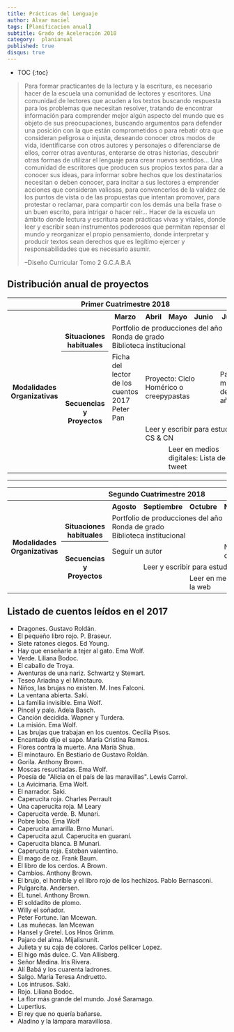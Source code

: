 ```yaml
---
title: Prácticas del Lenguaje
author: Alvar maciel
tags: [Planificacion anual]
subtitle: Grado de Aceleración 2018
category:  planianual
published: true
disqus: true
---
```


* TOC
{:toc}




> Para formar practicantes de la lectura y la escritura, es necesario hacer de la escuela una comunidad de lectores y escritores. Una comunidad de lectores que acuden a los textos buscando respuesta para los problemas que necesitan resolver, tratando de encontrar información para comprender mejor algún aspecto del mundo que es objeto de sus preocupaciones, buscando argumentos para defender una posición con la que están comprometidos o para rebatir otra que consideran peligrosa o injusta, deseando conocer otros modos de vida, identificarse con otros autores y personajes o diferenciarse de ellos, correr otras aventuras, enterarse de otras historias, descubrir otras formas de utilizar el lenguaje para crear nuevos sentidos&#x2026;
> Una comunidad de escritores que producen sus propios textos para dar a conocer sus ideas, para informar sobre hechos que los destinatarios necesitan o deben conocer, para incitar a sus lectores a emprender acciones que consideran valiosas, para convencerlos de la validez de los puntos de vista o de las propuestas que intentan promover, para protestar o reclamar, para compartir con los demás una bella frase o un buen escrito, para intrigar o hacer reír&#x2026;
> Hacer de la escuela un ámbito donde lectura y escritura sean prácticas vivas y vitales, donde leer y escribir sean instrumentos poderosos que permitan repensar el mundo y reorganizar el propio pensamiento, donde interpretar y producir textos sean derechos que es legítimo ejercer y responsabilidades que es necesario asumir.
>
> &#x2013;Diseño Curricular Tomo 2 G.C.A.B.A


## Distribución anual de proyectos




<table>
  <tr>
    <th colspan="7">
    Primer Cuatrimestre 2018
    </th>
  </tr>
  <tr>
    <th rowspan="7"> Modalidades Organizativas</th>
    <th rowspan="4" valign="bottom">Situaciones habituales</th>
    <th>Marzo</th>
    <th>Abril</th>
    <th>Mayo</th>
    <th>Junio</th>
    <th>Julio</th>
  </tr>
  <tr>
  <td rowspan="3" colspan="5">Portfolio de producciones del año <br/>Ronda de grado <br/> Biblioteca institucional</td>
  </tr>

  <tr>  </tr>
  <tr>  </tr>
  <tr>
    <th rowspan="3"> Secuencias y Proyectos</th>
    <td>Ficha del lector de los cuentos 2017<br/>Peter Pan</td>
    <td colspan="3">Proyecto: Ciclo Homérico o creepypastas</td>
    <td>Pausa mitad de año</td>
  </tr>
  <tr>
    <td></td>
    <td colspan="4">
    Leer y escribir para estudiar CS &amp; CN
    </td>
  </tr>
  <tr>
    <td></td>
    <td></td>
    <td colspan="3">
    Leer en medios digitales: Lista de tweet
    </td>
  </tr>
</table>


---

<table>
<tr>
<th colspan="7" align="center"> Segundo Cuatrimestre 2018</th>
</tr>
<tr>
  <th rowspan="7"> Modalidades Organizativas</th>
  <th rowspan="4" valign="bottom">Situaciones habituales</th>
  <th>Agosto</th>
  <th>Septiembre</th>
  <th>Octubre</th>
  <th>Noviembre</th>
  <th>Diciembre</th>
</tr>
<tr>

<td rowspan="3" colspan="5">Portfolio de producciones del año <br/>Ronda de grado <br/> Biblioteca institucional</td>

</tr>
<tr>
</tr>
<tr>
</tr>
<tr>
  <th rowspan="3"> Secuencias y Proyectos</th>
  <td colspan="3">Seguir un autor</td>
    <td>Novela por capítulos</td>
  <td>Pausa de fin de año</td>
</tr>

<tr>
  <td border="0"></td>
  <td colspan="4">Leer y escribir para estudiar CS & CN</td>
</tr>

<tr>
  <td colspan="2"></td>
  <td colspan="3">Leer en medios digitales: Leer en la web</td>
</tr>
</table>




## Listado de cuentos leídos en el 2017




- Dragones. Gustavo Roldán.
- El pequeño libro rojo. P. Braseur.
- Siete ratones ciegos. Ed Young.
- Hay que enseñarle a tejer al gato. Ema Wolf.
- Verde. Liliana Bodoc.
- El caballo de Troya.
- Aventuras de una nariz. Schwartz y Stewart.
- Teseo Ariadna y el Minotauro.
- Niños, las brujas no existen. M. Ines Falconi.
- La ventana abierta. Saki.
- La familia invisible. Ema Wolf.
- Pincel y pale. Adela Basch.
- Canción decidida. Wapner y Turdera.
- La misión. Ema Wolf.
- Las brujas que trabajan en los cuentos. Cecilia Pisos.
- Encantado dijo el sapo. María Cristina Ramos.
- Flores contra la muerte. Ana María Shua.
- El minotauro. En Bestiario de Gustavo Roldán.
- Gorila. Anthony Brown.
- Moscas resucitadas. Ema Wolf.
- Poesía de "Alicia en el país de las maravillas". Lewis Carrol.
- La Avicimaria. Ema Wolf.
- El narrador. Saki.
- Caperucita roja. Charles Perrault
- Una caperucita roja. M Leary
- Caperucita verde. B. Munari.
- Pobre lobo. Ema Wolf
- Caperucita amarilla. Brno Munari.
- Caperucita azul. Caperucita en guaraní.
- Caperucita blanca. B Munari.
- Caperucita roja. Esteban valentino.
- El mago de oz. Frank Baum.
- El libro de los cerdos. A Brown.
- Cambios. Anthony Brown.
- El brujo, el horrible y el libro rojo de los hechizos. Pablo Bernasconi.
- Pulgarcita. Andersen.
- EL tunel. Anthony Brown.
- El soldadito de plomo.
- Willy el soñador.
- Peter Fortune. Ian Mcewan.
- Las muñecas. Ian Mcewan
- Hansel y Gretel. Los Hnos Grimm.
- Pajaro del alma. Mijalisnunit.
- Julieta y su caja de colores. Carlos pellicer Lopez.
- El higo más dulce. C. Van Allisberg.
- Señor Medina. Iris Rivera.
- Alí Babá y los cuarenta ladrones.
- Salgo. María Teresa Andruetto.
- Los intrusos. Saki.
- Rojo. Liliana Bodoc.
- La flor más grande del mundo. José Saramago.
- Lupertius.
- El rey que no quería bañarse.
- Aladino y la lámpara maravillosa.
